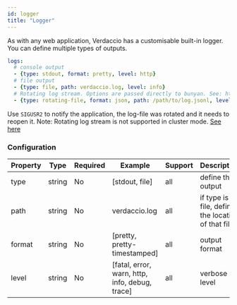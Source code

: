 ```yaml
---
id: logger
title: "Logger"
---
```


As with any web application, Verdaccio has a customisable built-in logger. You can define multiple types of outputs.

```yaml
logs:
  # console output
  - {type: stdout, format: pretty, level: http}
  # file output
  - {type: file, path: verdaccio.log, level: info}
  # Rotating log stream. Options are passed directly to bunyan. See: https://github.com/trentm/node-bunyan#stream-type-rotating-file
  - {type: rotating-file, format: json, path: /path/to/log.jsonl, level: http, options: {period: 1d}}
```

Use `SIGUSR2` to notify the application, the log-file was rotated and it needs to reopen it. Note: Rotating log stream is not supported in cluster mode. [See here](https://github.com/trentm/node-bunyan#stream-type-rotating-file)

### Configuration

| Property | Type   | Required | Example                                        | Support | Description                                       |
| -------- | ------ | -------- | ---------------------------------------------- | ------- | ------------------------------------------------- |
| type     | string | No       | [stdout, file]                                 | all     | define the output                                 |
| path     | string | No       | verdaccio.log                                  | all     | if type is file, define the location of that file |
| format   | string | No       | [pretty, pretty-timestamped]                   | all     | output format                                     |
| level    | string | No       | [fatal, error, warn, http, info, debug, trace] | all     | verbose level                                     |